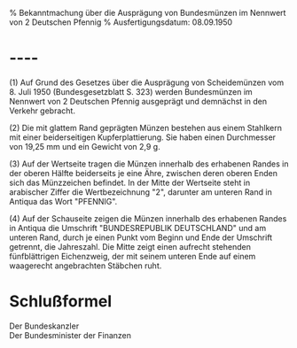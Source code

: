 % Bekanntmachung über die Ausprägung von Bundesmünzen im Nennwert von 2 Deutschen Pfennig
% Ausfertigungsdatum: 08.09.1950
 
# ----

(1) Auf Grund des Gesetzes über die Ausprägung von Scheidemünzen vom 8. Juli 1950 (Bundesgesetzblatt S. 323) werden Bundesmünzen im Nennwert von 2 Deutschen Pfennig ausgeprägt und demnächst in den Verkehr gebracht.

(2) Die mit glattem Rand geprägten Münzen bestehen aus einem Stahlkern mit einer beiderseitigen Kupferplattierung. Sie haben einen Durchmesser von 19,25 mm und ein Gewicht von 2,9 g.

(3) Auf der Wertseite tragen die Münzen innerhalb des erhabenen Randes in der oberen Hälfte beiderseits je eine Ähre, zwischen deren oberen Enden sich das Münzzeichen befindet. In der Mitte der Wertseite steht in arabischer Ziffer die Wertbezeichnung "2", darunter am unteren Rand in Antiqua das Wort "PFENNIG".

(4) Auf der Schauseite zeigen die Münzen innerhalb des erhabenen Randes in Antiqua die Umschrift "BUNDESREPUBLIK DEUTSCHLAND" und am unteren Rand, durch je einen Punkt vom Beginn und Ende der Umschrift getrennt, die Jahreszahl. Die Mitte zeigt einen aufrecht stehenden fünfblättrigen Eichenzweig, der mit seinem unteren Ende auf einem waagerecht angebrachten Stäbchen ruht.

# Schlußformel

Der Bundeskanzler  
Der Bundesminister der Finanzen
